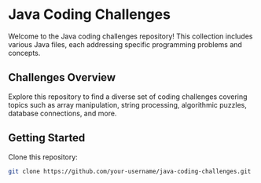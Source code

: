 # Java Coding Challenges

Welcome to the Java coding challenges repository! This collection includes various Java files, each addressing specific programming problems and concepts.

## Challenges Overview

Explore this repository to find a diverse set of coding challenges covering topics such as array manipulation, string processing, algorithmic puzzles, database connections, and more.

## Getting Started

 Clone this repository:

   ```bash
   git clone https://github.com/your-username/java-coding-challenges.git
